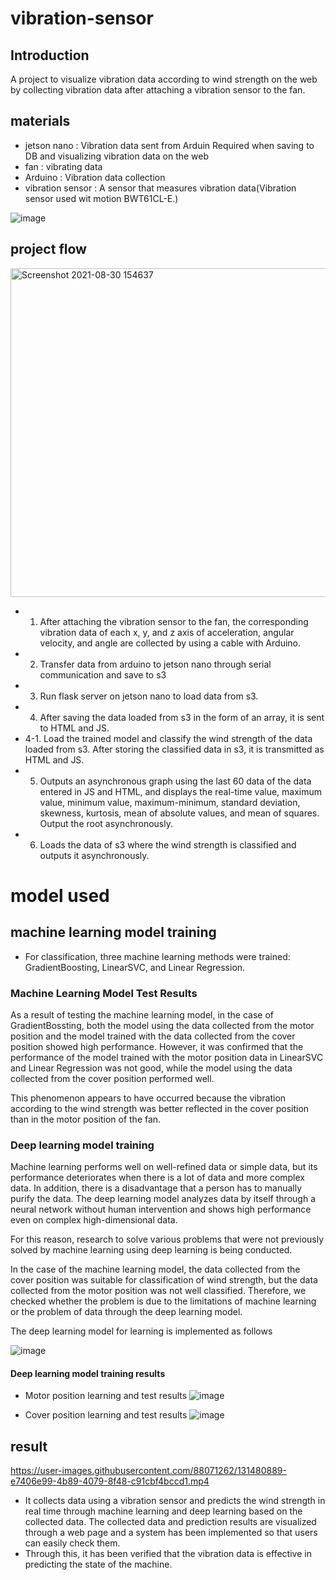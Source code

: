 # vibration-sensor
## Introduction
A project to visualize vibration data according to wind strength on the web by collecting vibration data after attaching a vibration sensor to the fan.

## materials
- jetson nano : Vibration data sent from Arduin Required when saving to DB and visualizing vibration data on the web
- fan : vibrating data
- Arduino : Vibration data collection
- vibration sensor : A sensor that measures vibration data(Vibration sensor used wit motion BWT61CL-E.)

![image](https://user-images.githubusercontent.com/88071262/131477452-5436621a-5cca-4d7d-a388-6d89ba47f260.png)

## project flow
<img width="526" alt="Screenshot 2021-08-30 154637" src="https://user-images.githubusercontent.com/88071262/131465653-eeb6a920-981c-4139-a216-21f51125c516.png">


- 1. After attaching the vibration sensor to the fan, the corresponding vibration data of each x, y, and z axis of acceleration, angular velocity, and angle are collected by using a cable with Arduino.
- 2. Transfer data from arduino to jetson nano through serial communication and save to s3
- 3. Run flask server on jetson nano to load data from s3.
- 4. After saving the data loaded from s3 in the form of an array, it is sent to HTML and JS.
- 4-1. Load the trained model and classify the wind strength of the data loaded from s3. After storing the classified data in s3, it is transmitted as HTML and JS.
- 5. Outputs an asynchronous graph using the last 60 data of the data entered in JS and HTML, and displays the real-time value, maximum value, minimum value, maximum-minimum, standard deviation, skewness, kurtosis, mean of absolute values, and mean of squares. Output the root asynchronously.
- 6. Loads the data of s3 where the wind strength is classified and outputs it asynchronously.

# model used
## machine learning model training
- For classification, three machine learning methods were trained: GradientBoosting, LinearSVC, and Linear Regression.

### Machine Learning Model Test Results
As a result of testing the machine learning model, in the case of GradientBossting, both the model using the data collected from the motor position and the model trained with the data collected from the cover position showed high performance. However, it was confirmed that the performance of the model trained with the motor position data in LinearSVC and Linear Regression was not good, while the model using the data collected from the cover position performed well.

This phenomenon appears to have occurred because the vibration according to the wind strength was better reflected in the cover position than in the motor position of the fan.

### Deep learning model training
Machine learning performs well on well-refined data or simple data, but its performance deteriorates when there is a lot of data and more complex data. In addition, there is a disadvantage that a person has to manually purify the data. The deep learning model analyzes data by itself through a neural network without human intervention and shows high performance even on complex high-dimensional data.

For this reason, research to solve various problems that were not previously solved by machine learning using deep learning is being conducted.

In the case of the machine learning model, the data collected from the cover position was suitable for classification of wind strength, but the data collected from the motor position was not well classified. Therefore, we checked whether the problem is due to the limitations of machine learning or the problem of data through the deep learning model.

The deep learning model for learning is implemented as follows

![image](https://user-images.githubusercontent.com/88071262/131482632-a016bede-4b62-4219-98fa-a8d6a5fc8e75.png)

#### Deep learning model training results
- Motor position learning and test results
![image](https://user-images.githubusercontent.com/88071262/131482806-4cdcc574-65c7-4692-a2e0-f5b8b78b3e56.png)

- Cover position learning and test results
![image](https://user-images.githubusercontent.com/88071262/131482950-28f4f5ab-7a49-4030-8c8c-8df8f9c71eaa.png)



## result

https://user-images.githubusercontent.com/88071262/131480889-e7406e99-4b89-4079-8f48-c91cbf4bccd1.mp4

- It collects data using a vibration sensor and predicts the wind strength in real time through machine learning and deep learning based on the collected data. The collected data and prediction results are visualized through a web page and a system has been implemented so that users can easily check them.
- Through this, it has been verified that the vibration data is effective in predicting the state of the machine.


